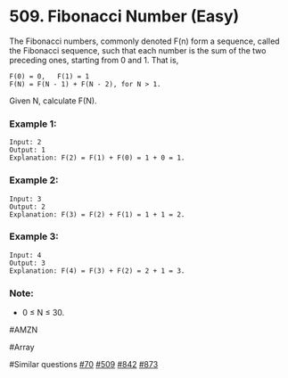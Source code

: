 # 509. Fibonacci Number (Easy)

The Fibonacci numbers, commonly denoted F(n) form a sequence, called the Fibonacci sequence, such that each number is the sum of the two preceding ones, starting from 0 and 1. That is,
```
F(0) = 0,   F(1) = 1
F(N) = F(N - 1) + F(N - 2), for N > 1.
```
Given N, calculate F(N).

### Example 1:
```
Input: 2
Output: 1
Explanation: F(2) = F(1) + F(0) = 1 + 0 = 1.
```
### Example 2:
```
Input: 3
Output: 2
Explanation: F(3) = F(2) + F(1) = 1 + 1 = 2.
```
### Example 3:
```
Input: 4
Output: 3
Explanation: F(4) = F(3) + F(2) = 2 + 1 = 3.
```

### Note:
- 0 ≤ N ≤ 30.

#AMZN

#Array

#Similar questions [#70](../p070e/README.md) [#509](../p509e/README.md) [#842](../p842m/README.md) [#873](../p873m/README.md)
